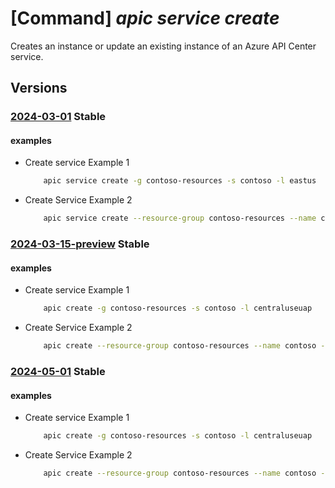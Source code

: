 # [Command] _apic service create_

Creates an instance or update an existing instance of an Azure API Center service.

## Versions

### [2024-03-01](/Resources/mgmt-plane/L3N1YnNjcmlwdGlvbnMve30vcmVzb3VyY2Vncm91cHMve30vcHJvdmlkZXJzL21pY3Jvc29mdC5hcGljZW50ZXIvc2VydmljZXMve30=/2024-03-01.xml) **Stable**

<!-- mgmt-plane /subscriptions/{}/resourcegroups/{}/providers/microsoft.apicenter/services/{} 2024-03-01 -->

#### examples

- Create service Example 1
    ```bash
        apic service create -g contoso-resources -s contoso -l eastus
    ```

- Create Service Example 2
    ```bash
        apic service create --resource-group contoso-resources --name contoso --location eastus
    ```

### [2024-03-15-preview](/Resources/mgmt-plane/L3N1YnNjcmlwdGlvbnMve30vcmVzb3VyY2Vncm91cHMve30vcHJvdmlkZXJzL21pY3Jvc29mdC5hcGljZW50ZXIvc2VydmljZXMve30=/2024-03-15-preview.xml) **Stable**

<!-- mgmt-plane /subscriptions/{}/resourcegroups/{}/providers/microsoft.apicenter/services/{} 2024-03-15-preview -->

#### examples

- Create service Example 1
    ```bash
        apic create -g contoso-resources -s contoso -l centraluseuap
    ```

- Create Service Example 2
    ```bash
        apic create --resource-group contoso-resources --name contoso --locationcentraluseuap
    ```

### [2024-05-01](/Resources/mgmt-plane/L3N1YnNjcmlwdGlvbnMve30vcmVzb3VyY2Vncm91cHMve30vcHJvdmlkZXJzL21pY3Jvc29mdC5hcGljZW50ZXIvc2VydmljZXMve30=/2024-05-01.xml) **Stable**

<!-- mgmt-plane /subscriptions/{}/resourcegroups/{}/providers/microsoft.apicenter/services/{} 2024-05-01 -->

#### examples

- Create service Example 1
    ```bash
        apic create -g contoso-resources -s contoso -l centraluseuap
    ```

- Create Service Example 2
    ```bash
        apic create --resource-group contoso-resources --name contoso --locationcentraluseuap
    ```
